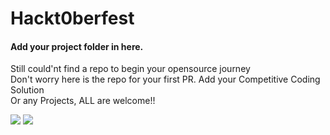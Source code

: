 # Hackt0berfest

#### Add your project folder in here.

<p> Still could'nt find a repo to begin your opensource journey </br>
Don't worry here is the repo for your first PR. Add your Competitive Coding Solution </br>
Or any Projects, ALL are welcome!! </p>

<img src="https://k6.io/blog/static/5c95d08f4981b18d51b96ddac32b63cd/36bdc/hacktoberfest-logo.png" />

<img src="https://www.home-assistant.io/images/blog/2016-10-hacktoberfest/hacktoberfest.png" />
